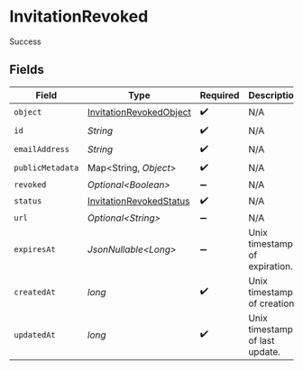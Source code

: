 # InvitationRevoked

Success


## Fields

| Field                                                                         | Type                                                                          | Required                                                                      | Description                                                                   | Example                                                                       |
| ----------------------------------------------------------------------------- | ----------------------------------------------------------------------------- | ----------------------------------------------------------------------------- | ----------------------------------------------------------------------------- | ----------------------------------------------------------------------------- |
| `object`                                                                      | [InvitationRevokedObject](../../models/components/InvitationRevokedObject.md) | :heavy_check_mark:                                                            | N/A                                                                           |                                                                               |
| `id`                                                                          | *String*                                                                      | :heavy_check_mark:                                                            | N/A                                                                           |                                                                               |
| `emailAddress`                                                                | *String*                                                                      | :heavy_check_mark:                                                            | N/A                                                                           |                                                                               |
| `publicMetadata`                                                              | Map\<String, *Object*>                                                        | :heavy_check_mark:                                                            | N/A                                                                           |                                                                               |
| `revoked`                                                                     | *Optional\<Boolean>*                                                          | :heavy_minus_sign:                                                            | N/A                                                                           | true                                                                          |
| `status`                                                                      | [InvitationRevokedStatus](../../models/components/InvitationRevokedStatus.md) | :heavy_check_mark:                                                            | N/A                                                                           | revoked                                                                       |
| `url`                                                                         | *Optional\<String>*                                                           | :heavy_minus_sign:                                                            | N/A                                                                           |                                                                               |
| `expiresAt`                                                                   | *JsonNullable\<Long>*                                                         | :heavy_minus_sign:                                                            | Unix timestamp of expiration.<br/>                                            |                                                                               |
| `createdAt`                                                                   | *long*                                                                        | :heavy_check_mark:                                                            | Unix timestamp of creation.<br/>                                              |                                                                               |
| `updatedAt`                                                                   | *long*                                                                        | :heavy_check_mark:                                                            | Unix timestamp of last update.<br/>                                           |                                                                               |